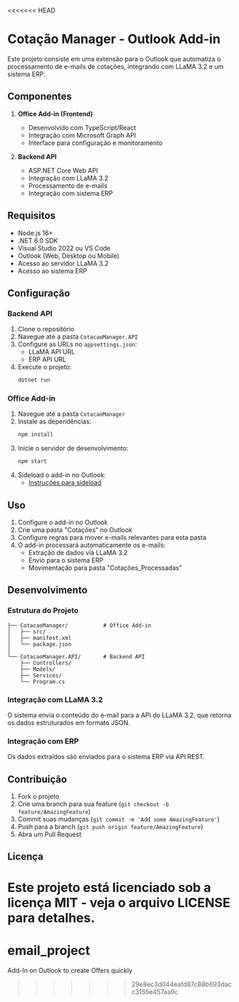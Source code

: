 <<<<<<< HEAD
# Cotação Manager - Outlook Add-in

Este projeto consiste em uma extensão para o Outlook que automatiza o processamento de e-mails de cotações, integrando com LLaMA 3.2 e um sistema ERP.

## Componentes

1. **Office Add-in (Frontend)**

   - Desenvolvido com TypeScript/React
   - Integração com Microsoft Graph API
   - Interface para configuração e monitoramento

2. **Backend API**
   - ASP.NET Core Web API
   - Integração com LLaMA 3.2
   - Processamento de e-mails
   - Integração com sistema ERP

## Requisitos

- Node.js 16+
- .NET 6.0 SDK
- Visual Studio 2022 ou VS Code
- Outlook (Web, Desktop ou Mobile)
- Acesso ao servidor LLaMA 3.2
- Acesso ao sistema ERP

## Configuração

### Backend API

1. Clone o repositório
2. Navegue até a pasta `CotacaoManager.API`
3. Configure as URLs no `appsettings.json`:
   - LLaMA API URL
   - ERP API URL
4. Execute o projeto:
   ```bash
   dotnet run
   ```

### Office Add-in

1. Navegue até a pasta `CotacaoManager`
2. Instale as dependências:
   ```bash
   npm install
   ```
3. Inicie o servidor de desenvolvimento:
   ```bash
   npm start
   ```
4. Sideload o add-in no Outlook:
   - [Instruções para sideload](https://learn.microsoft.com/office/dev/add-ins/outlook/sideload-outlook-add-ins-for-testing)

## Uso

1. Configure o add-in no Outlook
2. Crie uma pasta "Cotações" no Outlook
3. Configure regras para mover e-mails relevantes para esta pasta
4. O add-in processará automaticamente os e-mails:
   - Extração de dados via LLaMA 3.2
   - Envio para o sistema ERP
   - Movimentação para pasta "Cotações_Processadas"

## Desenvolvimento

### Estrutura do Projeto

```
├── CotacaoManager/           # Office Add-in
│   ├── src/
│   ├── manifest.xml
│   └── package.json
│
└── CotacaoManager.API/       # Backend API
    ├── Controllers/
    ├── Models/
    ├── Services/
    └── Program.cs
```

### Integração com LLaMA 3.2

O sistema envia o conteúdo do e-mail para a API do LLaMA 3.2, que retorna os dados estruturados em formato JSON.

### Integração com ERP

Os dados extraídos são enviados para o sistema ERP via API REST.

## Contribuição

1. Fork o projeto
2. Crie uma branch para sua feature (`git checkout -b feature/AmazingFeature`)
3. Commit suas mudanças (`git commit -m 'Add some AmazingFeature'`)
4. Push para a branch (`git push origin feature/AmazingFeature`)
5. Abra um Pull Request

## Licença

Este projeto está licenciado sob a licença MIT - veja o arquivo LICENSE para detalhes.
=======
# email_project
Add-In on Outlook to create Offers quickly
>>>>>>> 29e8ec3d044eafd87c88b693dacc3155e457aa9c
